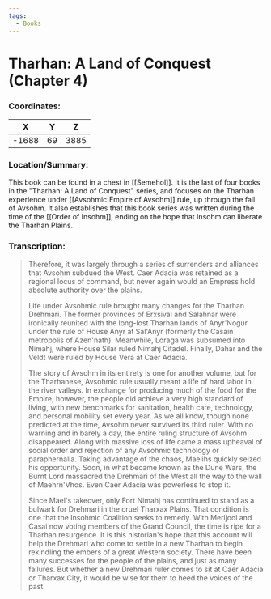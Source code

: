 ```yaml
---
tags:
  - Books
---
```


# Tharhan: A Land of Conquest (Chapter 4)

### Coordinates:
| **X** | **Y**| **Z** |
|:-----:|:----:|:-----:|
|-1688  |69   |3885  |

### Location/Summary:
This book can be found in a chest in [[Semehol]]. It is the last of four books in the "Tharhan: A Land of Conquest" series, and focuses on the Tharhan experience under [[Avsohmic|Empire of Avsohm]] rule, up through the fall of Avsohm. It also establishes that this book series was written during the time of the [[Order of Insohm]], ending on the hope that Insohm can liberate the Tharhan Plains.

### Transcription:
> Therefore, it was largely through a series of surrenders and alliances that Avsohm subdued the West. Caer Adacia was retained as a regional locus of command, but never again would an Empress hold absolute authority over the plains.
>
> Life under Avsohmic rule brought many changes for the Tharhan Drehmari. The former provinces of Erxsival and Salahnar were ironically reunited with the long-lost Tharhan lands of Anyr'Nogur under the rule of House Anyr at Sal'Anyr (formerly the Casain metropolis of Azen'nath). Meanwhile, Loraga was subsumed into Nimahj, where House Silar ruled Nimahj Citadel. Finally, Dahar and the Veldt were ruled by House Vera at Caer Adacia.
>
> The story of Avsohm in its entirety is one for another volume, but for the Tharhanese, Avsohmic rule usually meant a life of hard labor in the river valleys. In exchange for producing much of the food for the Empire, however, the people did achieve a very high standard of living, with new benchmarks for sanitation, health care, technology, and personal mobility set every year. As we all know, though none predicted at the time, Avsohm never survived its third ruler. With no warning and in barely a day, the entire ruling structure of Avsohm disappeared. Along with massive loss of life came a mass upheaval of social order and rejection of any Avsohmic technology or paraphernalia. Taking advantage of the chaos, Maelihs quickly seized his opportunity. Soon, in what became known as the Dune Wars, the Burnt Lord massacred the Drehmari of the West all the way to the wall of Maehrn'Vhos. Even Caer Adacia was powerless to stop it.
>
> Since Mael's takeover, only Fort Nimahj has continued to stand as a bulwark for Drehmari in the cruel Tharxax Plains. That condition is one that the Insohmic Coalition seeks to remedy. With Merijool and Casai now voting members of the Grand Council, the time is ripe for a Tharhan resurgence. It is this historian's hope that this account will help the Drehmari who come to settle in a new Tharhan to begin rekindling the embers of a great Western society. There have been many successes for the people of the plains, and just as many failures. But whether a new Drehmari ruler comes to sit at Caer Adacia or Tharxax City, it would be wise for them to heed the voices of the past.

